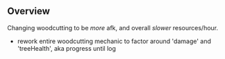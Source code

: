## Overview
Changing woodcutting to be *more* afk, and overall *slower* resources/hour.

- rework entire woodcutting mechanic to factor around 'damage' and 'treeHealth', aka progress until log